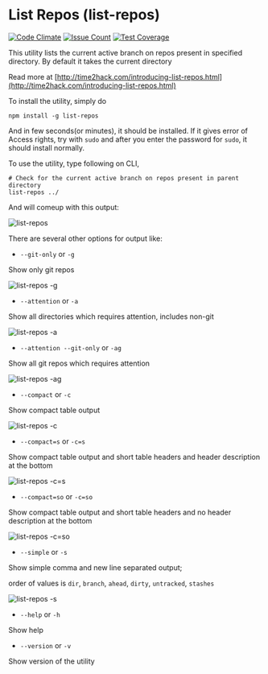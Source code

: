 # List Repos (list-repos)

[![Code Climate](https://codeclimate.com/github/pankajpatel/list-repos/badges/gpa.svg)](https://codeclimate.com/github/pankajpatel/list-repos) [![Issue Count](https://codeclimate.com/github/pankajpatel/list-repos/badges/issue_count.svg)](https://codeclimate.com/github/pankajpatel/list-repos) [![Test Coverage](https://codeclimate.com/github/pankajpatel/list-repos/badges/coverage.svg)](https://codeclimate.com/github/pankajpatel/list-repos/coverage)

This utility lists the current active branch on repos present in specified directory. By default it takes the current directory

Read more at [http://time2hack.com/introducing-list-repos.html](http://time2hack.com/introducing-list-repos.html)

To install the utility, simply do
```
npm install -g list-repos
```
And in few seconds(or minutes), it should be installed. If it gives error of Access rights, try with `sudo` and after you enter the password for `sudo`, it should install normally.

To use the utility, type following on CLI,
```
# Check for the current active branch on repos present in parent directory
list-repos ../
```

And will comeup with this output:

![list-repos](https://cloud.githubusercontent.com/assets/251937/24815833/e7e32bd8-1bd6-11e7-8d80-dad4f3ce7eef.png)

There are several other options for output like:

- `--git-only` or `-g`

Show only git repos

![list-repos -g](https://cloud.githubusercontent.com/assets/251937/24815831/e7c6e9be-1bd6-11e7-885b-b71ae70aa692.png)

- `--attention` or `-a`

Show all directories which requires attention, includes non-git

![list-repos -a](https://cloud.githubusercontent.com/assets/251937/24815828/e7c13e9c-1bd6-11e7-8906-2a8dbaacf3bf.png)

- `--attention --git-only` or `-ag`

Show all git repos which requires attention

![list-repos -ag](https://cloud.githubusercontent.com/assets/251937/24815827/e7c0dba0-1bd6-11e7-95ef-f0b708bfe94d.png)

- `--compact` or `-c`

Show compact table output

![list-repos -c](https://cloud.githubusercontent.com/assets/251937/24815826/e7c0dcc2-1bd6-11e7-8e8d-def1dbaf1012.png)

- `--compact=s` or `-c=s`

Show compact table output and short table headers and header description at the bottom

![list-repos -c=s](https://cloud.githubusercontent.com/assets/251937/24815829/e7c337ec-1bd6-11e7-8b7f-99b9317639fd.png)

- `--compact=so` or `-c=so`

Show compact table output and short table headers and no header description at the bottom

![list-repos -c=so](https://cloud.githubusercontent.com/assets/251937/24815830/e7c46a7c-1bd6-11e7-8b08-456f31485287.png)

- `--simple` or `-s`

Show simple comma and new line separated output;

order of values is `dir`, `branch`, `ahead`, `dirty`, `untracked`, `stashes`

![list-repos -s](https://cloud.githubusercontent.com/assets/251937/24815832/e7e3154e-1bd6-11e7-97e4-fa5f553f54b2.png)

- `--help` or `-h`

Show help

- `--version` or `-v`

Show version of the utility
